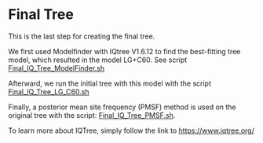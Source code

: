 # Final Tree
This is the last step for creating the final tree.

We first used Modelfinder with IQtree V1.6.12 to find the best-fitting tree model, which resulted in the model LG+C60.
See script [Final_IQ_Tree_ModelFinder.sh](Scripts/19_IQTree/Final_IQ_Tree_ModelFinder.sh) <br/>

Afterward, we run the initial tree with this model with the script [Final_IQ_Tree_LG_C60.sh](Scripts/19_IQTree/Final_IQ_Tree_LG_C60.sh)<br/>

Finally, a posterior mean site frequency (PMSF) method is used on the original tree with the script: [Final_IQ_Tree_PMSF.sh](Scripts/19_IQTree/Final_IQ_Tree_PMSF.sh). <br/>


To learn more about IQTree, simply follow the link to https://www.iqtree.org/
